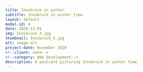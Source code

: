 ```yaml
---
title: Innsbruck in winter.
subtitle: Innsbruck in winter time.
layout: default
modal-id: 4
date: 2020-11-01
img: Innsbruck_4.jpg
thumbnail: Innsbruck_4.jpg
alt: image-alt
project-date: November 2020
<!--client: none-->
<!--category: Web Development-->
description: A postcard picturing Innsbruck in winter time.
---
```

